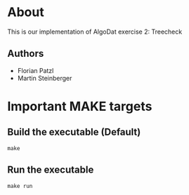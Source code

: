 # About

This is our implementation of AlgoDat exercise 2: Treecheck

## Authors

- Florian Patzl
- Martin Steinberger

# Important MAKE targets

## Build the executable (Default)

    make

## Run the executable

    make run
